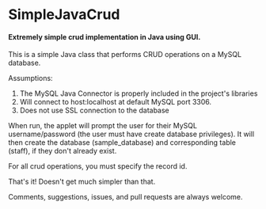 # SimpleJavaCrud

#### Extremely simple crud implementation in Java using GUI.

This is a simple Java class that performs CRUD operations on a MySQL database.

Assumptions:
1. The MySQL Java Connector is properly included in the project's libraries
2. Will connect to host:localhost at default MySQL port 3306.
3. Does not use SSL connection to the database

When run, the applet will prompt the user for their MySQL username/password (the user must have create database privileges). It will then create the database (sample_database) and corresponding table (staff), if they don't already exist.

For all crud operations, you must specify the record id.

That's it! Doesn't get much simpler than that.

Comments, suggestions, issues, and pull requests are always welcome.
